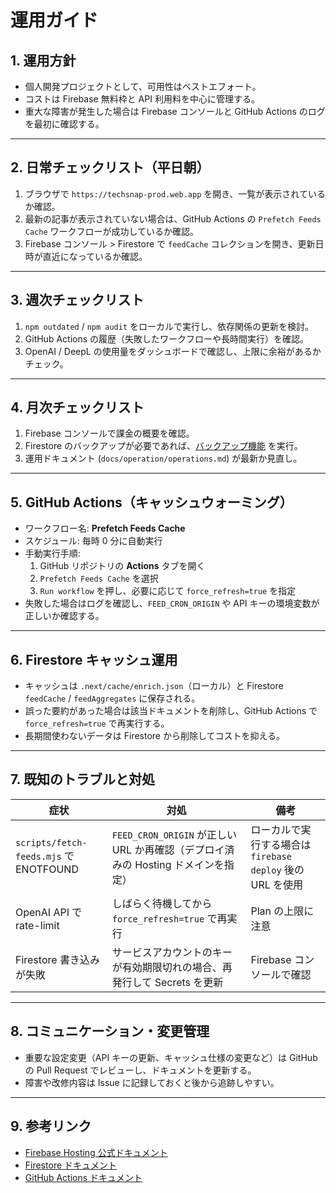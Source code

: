 # 運用ガイド

## 1. 運用方針

- 個人開発プロジェクトとして、可用性はベストエフォート。
- コストは Firebase 無料枠と API 利用料を中心に管理する。
- 重大な障害が発生した場合は Firebase コンソールと GitHub Actions のログを最初に確認する。

---

## 2. 日常チェックリスト（平日朝）

1. ブラウザで `https://techsnap-prod.web.app` を開き、一覧が表示されているか確認。
2. 最新の記事が表示されていない場合は、GitHub Actions の `Prefetch Feeds Cache` ワークフローが成功しているか確認。
3. Firebase コンソール > Firestore で `feedCache` コレクションを開き、更新日時が直近になっているか確認。

---

## 3. 週次チェックリスト

1. `npm outdated` / `npm audit` をローカルで実行し、依存関係の更新を検討。
2. GitHub Actions の履歴（失敗したワークフローや長時間実行）を確認。
3. OpenAI / DeepL の使用量をダッシュボードで確認し、上限に余裕があるかチェック。

---

## 4. 月次チェックリスト

1. Firebase コンソールで課金の概要を確認。
2. Firestore のバックアップが必要であれば、[バックアップ機能](https://firebase.google.com/docs/firestore/backups) を実行。
3. 運用ドキュメント (`docs/operation/operations.md`) が最新か見直し。

---

## 5. GitHub Actions（キャッシュウォーミング）

- ワークフロー名: **Prefetch Feeds Cache**
- スケジュール: 毎時 0 分に自動実行
- 手動実行手順:
  1. GitHub リポジトリの **Actions** タブを開く
  2. `Prefetch Feeds Cache` を選択
  3. `Run workflow` を押し、必要に応じて `force_refresh=true` を指定
- 失敗した場合はログを確認し、`FEED_CRON_ORIGIN` や API キーの環境変数が正しいか確認する。

---

## 6. Firestore キャッシュ運用

- キャッシュは `.next/cache/enrich.json`（ローカル）と Firestore `feedCache` / `feedAggregates` に保存される。
- 誤った要約があった場合は該当ドキュメントを削除し、GitHub Actions で `force_refresh=true` で再実行する。
- 長期間使わないデータは Firestore から削除してコストを抑える。

---

## 7. 既知のトラブルと対処

| 症状                                   | 対処                                                                              | 備考                                                       |
| -------------------------------------- | --------------------------------------------------------------------------------- | ---------------------------------------------------------- |
| `scripts/fetch-feeds.mjs` で ENOTFOUND | `FEED_CRON_ORIGIN` が正しい URL か再確認（デプロイ済みの Hosting ドメインを指定） | ローカルで実行する場合は `firebase deploy` 後の URL を使用 |
| OpenAI API で rate-limit               | しばらく待機してから `force_refresh=true` で再実行                                | Plan の上限に注意                                          |
| Firestore 書き込みが失敗               | サービスアカウントのキーが有効期限切れの場合、再発行して Secrets を更新           | Firebase コンソールで確認                                  |

---

## 8. コミュニケーション・変更管理

- 重要な設定変更（API キーの更新、キャッシュ仕様の変更など）は GitHub の Pull Request でレビューし、ドキュメントを更新する。
- 障害や改修内容は Issue に記録しておくと後から追跡しやすい。

---

## 9. 参考リンク

- [Firebase Hosting 公式ドキュメント](https://firebase.google.com/docs/hosting)
- [Firestore ドキュメント](https://firebase.google.com/docs/firestore)
- [GitHub Actions ドキュメント](https://docs.github.com/actions)
